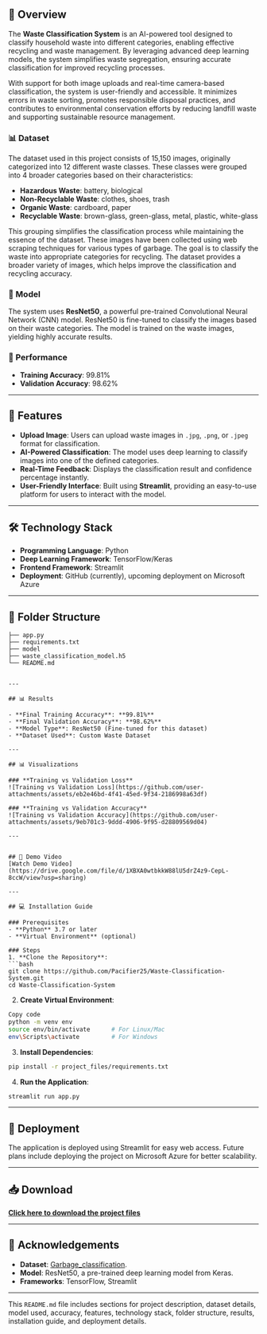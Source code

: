 ## 🌟 Overview

The **Waste Classification System** is an AI-powered tool designed to classify household waste into different categories, enabling effective recycling and waste management. By leveraging advanced deep learning models, the system simplifies waste segregation, ensuring accurate classification for improved recycling processes.

With support for both image uploads and real-time camera-based classification, the system is user-friendly and accessible. It minimizes errors in waste sorting, promotes responsible disposal practices, and contributes to environmental conservation efforts by reducing landfill waste and supporting sustainable resource management.

### 📊 Dataset

The dataset used in this project consists of 15,150 images, originally categorized into 12 different waste classes. These classes were grouped into 4 broader categories based on their characteristics:

- **Hazardous Waste**: battery, biological  
- **Non-Recyclable Waste**: clothes, shoes, trash  
- **Organic Waste**: cardboard, paper  
- **Recyclable Waste**: brown-glass, green-glass, metal, plastic, white-glass
  
This grouping simplifies the classification process while maintaining the essence of the dataset.
These images have been collected using web scraping techniques for various types of garbage. The goal is to classify the waste into appropriate categories for recycling.
The dataset provides a broader variety of images, which helps improve the classification and recycling accuracy.

### 🧠 Model

The system uses **ResNet50**, a powerful pre-trained Convolutional Neural Network (CNN) model. ResNet50 is fine-tuned to classify the images based on their waste categories. The model is trained on the waste images, yielding highly accurate results.  

### 🏅 Performance

- **Training Accuracy**: 99.81%
- **Validation Accuracy**: 98.62%

---

## 🎯 Features

- **Upload Image**: Users can upload waste images in `.jpg`, `.png`, or `.jpeg` format for classification.  
- **AI-Powered Classification**: The model uses deep learning to classify images into one of the defined categories.  
- **Real-Time Feedback**: Displays the classification result and confidence percentage instantly.  
- **User-Friendly Interface**: Built using **Streamlit**, providing an easy-to-use platform for users to interact with the model.

---

## 🛠️ Technology Stack

- **Programming Language**: Python  
- **Deep Learning Framework**: TensorFlow/Keras  
- **Frontend Framework**: Streamlit  
- **Deployment**: GitHub (currently), upcoming deployment on Microsoft Azure

---

## 📂 Folder Structure
```
├── app.py 
├── requirements.txt 
├── model 
├── waste_classification_model.h5 
└── README.md


---

## 📊 Results

- **Final Training Accuracy**: **99.81%**  
- **Final Validation Accuracy**: **98.62%**  
- **Model Type**: ResNet50 (Fine-tuned for this dataset)  
- **Dataset Used**: Custom Waste Dataset

---

## 📊 Visualizations

### **Training vs Validation Loss**
![Training vs Validation Loss](https://github.com/user-attachments/assets/eb2e46bd-4f41-45ed-9f34-2186998a63df)

### **Training vs Validation Accuracy**
![Training vs Validation Accuracy](https://github.com/user-attachments/assets/9eb701c3-9ddd-4906-9f95-d28809569d04)

---


## 🎥 Demo Video
[Watch Demo Video](https://drive.google.com/file/d/1XBXA0wtbkkW88lU5drZ4z9-CepL-8ccW/view?usp=sharing)

---

## 💻 Installation Guide

### Prerequisites
- **Python** 3.7 or later  
- **Virtual Environment** (optional)  

### Steps
1. **Clone the Repository**:
```bash
git clone https://github.com/Pacifier25/Waste-Classification-System.git
cd Waste-Classification-System
```
2. **Create Virtual Environment**:
```bash
Copy code
python -m venv env
source env/bin/activate      # For Linux/Mac
env\Scripts\activate         # For Windows
```

3. **Install Dependencies**:
```bash
pip install -r project_files/requirements.txt
```

4. **Run the Application**:
```bash
streamlit run app.py
```
---
## 🚀 Deployment
The application is deployed using Streamlit for easy web access. Future plans include deploying the project on Microsoft Azure for better scalability.

---

## 📥 Download
**[Click here to download the project files](https://github.com/Pacifier25/Waste-Classification-System/archive/refs/heads/main.zip)**

---

## 🙏 Acknowledgements
- **Dataset**: [Garbage_classification](https://www.kaggle.com/datasets/mostafaabla/garbage-classification).
- **Model**: ResNet50, a pre-trained deep learning model from Keras.
- **Frameworks**: TensorFlow, Streamlit

---

This `README.md` file includes sections for project description, dataset details, model used, accuracy, features, technology stack, folder structure, results, installation guide, and deployment details.

